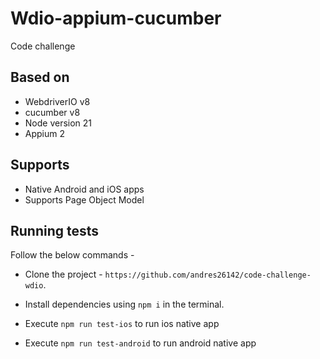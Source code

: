 # Wdio-appium-cucumber

Code challenge

## Based on

- WebdriverIO v8
- cucumber v8
- Node version 21
- Appium 2

## Supports
- Native Android and iOS apps
- Supports Page Object Model

## Running tests
Follow the below commands -
- Clone the project - `https://github.com/andres26142/code-challenge-wdio`.

- Install dependencies using `npm i` in the terminal.

- Execute `npm run test-ios` to run ios native app

- Execute `npm run test-android` to run android native app
